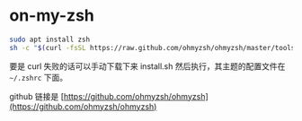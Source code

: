 # on-my-zsh

```bash
sudo apt install zsh
sh -c "$(curl -fsSL https://raw.github.com/ohmyzsh/ohmyzsh/master/tools/install.sh)"
```

要是 curl 失败的话可以手动下载下来 install.sh 然后执行，其主题的配置文件在 ` ~/.zshrc` 下面。

github 链接是 [https://github.com/ohmyzsh/ohmyzsh](https://github.com/ohmyzsh/ohmyzsh)